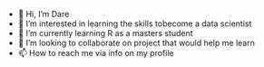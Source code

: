 - 👋 Hi, I’m Dare
- 👀 I’m interested in learning the skills tobecome a data scientist
- 🌱 I’m currently learning R as a masters student
- 💞️ I’m looking to collaborate on project that would help me learn
- 📫 How to reach me via info on my profile

<!---
dfasure/dfasure is a ✨ special ✨ repository because its `README.md` (this file) appears on your GitHub profile.
You can click the Preview link to take a look at your changes.
--->
